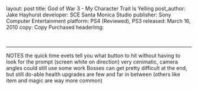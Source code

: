 
layout: post
title: God of War 3 - My Character Trait Is Yelling
post_author: Jake Hayhurst
developer: SCE Santa Monica Studio
publisher: Sony Computer Entertainment
platform: PS4 (Reviewed), PS3
released: March 16, 2010
copy: Copy Purchased
headerImg:

<br>

---
NOTES
the quick time evets tell you what button to hit without having to look for the prompt (screen white on direction)
very cenimatic, camera angles could still use some work
Bosses can get pretty difficult at the end, but still do-able
health upgrades are few and far in between (others like item and magic are way more common)
